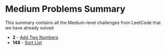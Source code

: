 # Medium Problems Summary

This summary contains all the Medium-level challenges from LeetCode that we have already solved

- **2** - [Add Two Numbers](solutions/0002-add-two-numbers/solution.py)
- **148** - [Sort List](solutions/0148-sort-list/solution.py)
